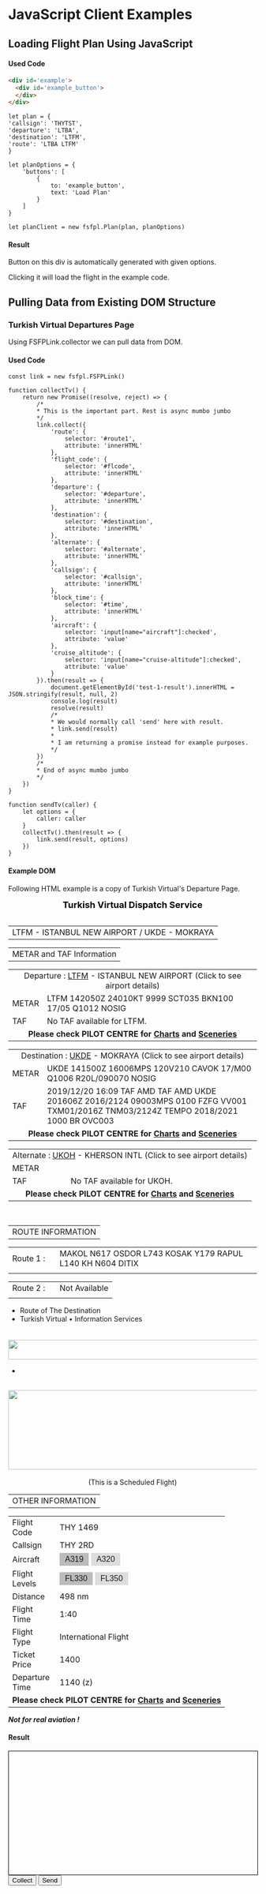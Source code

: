 <script src='../../js/main.js' type='text/javascript'></script>

# JavaScript Client Examples
## Loading Flight Plan Using JavaScript
#### Used Code

```HTML
<div id='example'>
  <div id='example_button'>
  </div>
</div>
```

```
let plan = {
'callsign': 'THYTST',
'departure': 'LTBA',
'destination': 'LTFM',
'route': 'LTBA LTFM'
}

let planOptions = {
	'buttons': [
		{
			to: 'example_button',
			text: 'Load Plan'
		}
	]
}

let planClient = new fsfpl.Plan(plan, planOptions)
```

#### Result

<div id='example'>
  <div id='example_button'>
  </div>
</div>

Button on this div is automatically generated with given options.

Clicking it will load the flight in the example code.

<script>
  let plan = {
    'callsign': 'THYTST',
    'departure': 'LTBA',
    'destination': 'LTFM',
    'route': 'LTBA LTFM'
  }

  let planOptions = {
    'buttons': [
      {
        to: 'example_button',
        text: 'Load Plan'
      }
    ]
  }

  let planClient = new fsfpl.Plan(plan, planOptions)
  // planClient.send()
</script>



## Pulling Data from Existing DOM Structure
### Turkish Virtual Departures Page

Using FSFPLink.collector we can pull data from DOM.

#### Used Code
```
const link = new fsfpl.FSFPLink()

function collectTv() {
	return new Promise((resolve, reject) => {
		/*
		* This is the important part. Rest is async mumbo jumbo
		*/
		link.collect({
			'route': {
				selector: '#route1',
				attribute: 'innerHTML'
			},
			'flight_code': {
				selector: '#flcode',
				attribute: 'innerHTML'
			},
			'departure': {
				selector: '#departure',
				attribute: 'innerHTML'
			},
			'destination': {
				selector: '#destination',
				attribute: 'innerHTML'
			},
			'alternate': {
				selector: '#alternate',
				attribute: 'innerHTML'
			},
			'callsign': {
				selector: '#callsign',
				attribute: 'innerHTML'
			},
			'block_time': {
				selector: '#time',
				attribute: 'innerHTML'
			},
			'aircraft': {
				selector: 'input[name="aircraft"]:checked',
				attribute: 'value'
			},
			'cruise_altitude': {
				selector: 'input[name="cruise-altitude"]:checked',
				attribute: 'value'
			}
		}).then(result => {
			document.getElementById('test-1-result').innerHTML = JSON.stringify(result, null, 2)
			console.log(result)
			resolve(result)
			/*
			* We would normally call 'send' here with result.
			* link.send(result)
			*
			* I am returning a promise instead for example purposes.
			*/
		})
		/*
		* End of async mumbo jumbo
		*/
	})
}

function sendTv(caller) {
	let options = {
		caller: caller
	}
	collectTv().then(result => {
		link.send(result, options)
	})
}
```

#### Example DOM
Following HTML example is a copy of Turkish Virtual's Departure Page. 

<table class="grid" align="center" 

<center><b><label id="tanitim" style="color:Black; font-size:large" visible=true><center>Turkish Virtual Dispatch Service</center></label></b></center>
</table>



<table class="grid">
<tr class="foot">
<td colspan="3" class="alnc bdrr clrr fntb" id="caption">
LTFM - ISTANBUL NEW AIRPORT / UKDE - MOKRAYA
</td>
</tr>
</table>

<table class="grid" >
<tr class="alnc clrr fntb" id="mettaf"><td>METAR and TAF Information</td></tr>
</table>


<table class="grid">
<tr class="capt bdrs"><td colspan="2"><center>Departure : <a id='departure' href="https://www.turkishvirtual.com/airports.asp?code=LTFM">LTFM</a> - ISTANBUL NEW AIRPORT (Click to see airport details)</center></td></tr>
<tr class="seq1"><td class="alnr fntb clrr bckg">METAR</td><td><div id="metar1">LTFM 142050Z 24010KT 9999 SCT035 BKN100 17/05 Q1012 NOSIG</div></td></tr>
<tr class="seq1"><td class="alnr fntb clrr bckg">TAF</td><td><div id="taf1">No TAF available for LTFM.</div></td></tr>
<tr class="foot"><td class="clrg" colspan="2"><center><b>Please check PILOT CENTRE for <a class="link" href="https://www.turkishvirtual.com/charts.asp">Charts</a> and <a class="link" href="https://www.turkishvirtual.com/scenerys.asp">Sceneries</a><br/></b></center></td></tr>
</table>

<table class="grid">
<tr class="capt bdrs"><td colspan="2"><center>Destination : <a id='destination' href="https://www.turkishvirtual.com/airports.asp?code=UKDE">UKDE</a> - MOKRAYA (Click to see airport details)</center></td></tr>
<tr class="seq1"><td class="alnr fntb clrr bckg w64">METAR</td><td><div id="metar2">UKDE 141500Z 16006MPS 120V210 CAVOK 17/M00 Q1006 R20L/090070 NOSIG</div></td></tr>
<tr class="seq1"><td class="alnr fntb clrr bckg">TAF</td><td><div id="taf2">2019/12/20 16:09
TAF 
      AMD TAF 
      AMD UKDE 201606Z 2016/2124 09003MPS 0100 FZFG VV001 TXM01/2016Z TNM03/2124Z 
      TEMPO 2018/2021 1000 BR OVC003
</div></td></tr>
<tr class="foot"><td class="clrg" colspan="2"><center><b>Please check PILOT CENTRE for <a class="link" href="https://www.turkishvirtual.com/charts.asp">Charts</a> and <a class="link" href="http://www.turkishvirtual.com/scenerys.asp">Sceneries</a><br/></b></center></td></tr>
</table>

<table class="grid">
<tr class="capt bdrs"><td colspan="2"><center>Alternate : <a id="alternate" href="https://www.turkishvirtual.com/airports.asp?code=UKOH">UKOH</a> - KHERSON INTL (Click to see airport details)</center></td></tr>
<tr class="seq1"><td class="alnr fntb clrr bckg">METAR</td><td><div id="metar3"></div></td></tr>
<tr class="seq1"><td class="alnr fntb clrr bckg">TAF</td><td><div id="taf3">No TAF available for UKOH.</div></td></tr>
<tr class="foot"><td class="clrg" colspan="2"><center><b>Please check PILOT CENTRE for <a class="link" href="https://www.turkishvirtual.com/charts.asp">Charts</a> and <a class="link" href="https://www.turkishvirtual.com/scenerys.asp">Sceneries</a><br/></b></center></td></tr>
</table>

<br>

<table class="grid" >
<tr class="alnc clrr fntb" id="mettaf"><td>ROUTE INFORMATION</td></tr>
</table>

<table class="grid" >
<tr class="seq1"><td class="alnr fntb clrr bckg" width="80">Route 1 :</td><td><div id="route1">MAKOL N617 OSDOR L743 KOSAK Y179 RAPUL L140 KH N604 DITIX</div></td></tr>
<tr class="foot"><td class="clrg" colspan="2"><center><b></b></center></td></tr>
</table>
<table class="grid" style="table-layout:fixed; width:620px">
<tr class="seq1"><td class="alnr fntb clrr bckg" width="80">Route 2 :</td><td style="word-break:break-all"><div id="route2">Not Available</div></td></tr>
<tr class="foot"><td class="clrg" colspan="2"><center><b></b></center></td></tr>
</table>

<div class='tab'><ul><li class='current'><a class="t"><span>Route of The Destination</span></a></li><li><span class='remark'>Turkish Virtual &bull; Information Services</span></li></ul></div>

<table class="grid">
<tr><td style="padding:0px;">
</td></tr>
</table>

<a>
<img src="https://turkishvirtual.com/img/Turkish_a.png" width="620" height="40"></img>
</a>
<div class='tab'><ul><li><span class='remark'> </span></li></ul></div>
</br>


<center><img src="https://turkishvirtual.com/img/schflight.jpg" width="620" height="161"></img></center><br>
<center>(This is a Scheduled Flight)</center>


<table class="grid" >
<tr class="alnc clrr fntb" id="othinf"><td>OTHER INFORMATION</td></tr>
</table>

<table class="grid">
<tr class="seq1"><td class="alnr fntb clrr bckg" width="80">Flight Code</td><td><div id="flcode">THY 1469</div></td></tr>
<tr class="seq1"><td class="alnr fntb clrr bckg">Callsign</td><td><div id="callsign">THY 2RD</div></td></tr>
<tr class="seq1"><td class="alnr fntb clrr bckg">Aircraft</td><td><div id="acs">
<div class="radio-toolbar">
	<input type="radio" id="aircraft_a319" name="aircraft" value="A319" checked>
	<label for="aircraft_a319">A319</label>
	<input type="radio" id="aircraft_a320" name="aircraft" value="A320">
	<label for="aircraft_a320">A320</label>
</div>

</div></td></tr>
<tr class="seq1"><td class="alnr fntb clrr bckg" width="80">Flight Levels</td><td><div id="flvls">
<div class="radio-toolbar">
	<input type="radio" id="fl_1" name="cruise-altitude" value="33000" checked>
	<label for="fl_1">FL330</label>
	<input type="radio" id="fl_2" name="cruise-altitude" value="35000">
	<label for="fl_2">FL350</label>
</div>
</div></td></tr>
<tr class="seq1"><td class="alnr fntb clrr bckg">Distance</td><td><div id="distance">498 nm</div></td></tr>
<tr class="seq1"><td class="alnr fntb clrr bckg">Flight Time</td><td><div id="time">1:40</div></td></tr>
<tr class="seq1"><td class="alnr fntb clrr bckg">Flight Type</td><td><div id="fty">International Flight</div></td></tr>
<tr class="seq1"><td class="alnr fntb clrr bckg">Ticket Price</td><td><div id="fty">1400</div></td></tr>
<tr class="seq1"><td class="alnr fntb clrr bckg">Departure Time</td><td><div id="fty">1140 (z)</div></td></tr>
<tr class="foot"><td class="clrg" colspan="2"><center><b>Please check PILOT CENTRE for <a class="link" href="https://www.turkishvirtual.com/charts.asp">Charts</a> and <a class="link" href="https://www.turkishvirtual.com/scenerys.asp">Sceneries</a><br/></b></center></td></tr>
</table>


<div class="notes">
<b><i>Not for real aviation !</i></b>
</div>
		
</p>
</td>

<!--
ADDED
id field for: departure, destination, alternate
radio select for: aircraft, flight-level (cruise-altitude)
--->
<style>
	.radio-toolbar input[type="radio"] {
		display: none;
	}

	.radio-toolbar label {
		display: inline-block;
		background-color: #ddd;
		padding: 4px 11px;
		font-family: Arial;
		font-size: 16px;
		cursor: pointer;
	}

	.radio-toolbar input[type="radio"]:checked+label {
		background-color: #bbb;
	}
</style>

#### Result
<div style='border: 1px solid black; min-height: 250px; min-width:100%; white-space: pre;' id='test-1-result'></div>
<button class="btn btn-green" onClick='collectTv()'>Collect</button>
<button class="btn btn-green" onClick='sendTv(this)'>Send</button>

<script>
const link = new fsfpl.Utility()

function collectTv() {
	return new Promise((resolve, reject) => {
		/*
		* This is the important part. Rest is async mumbo jumbo
		*/
		link.collect({
			'route': {
				selector: '#route1',
				attribute: 'innerHTML'
			},
			'flight_code': {
				selector: '#flcode',
				attribute: 'innerHTML'
			},
			'departure': {
				selector: '#departure',
				attribute: 'innerHTML'
			},
			'destination': {
				selector: '#destination',
				attribute: 'innerHTML'
			},
			'alternate': {
				selector: '#alternate',
				attribute: 'innerHTML'
			},
			'callsign': {
				selector: '#callsign',
				attribute: 'innerHTML'
			},
			'block_time': {
				selector: '#time',
				attribute: 'innerHTML'
			},
			'aircraft': {
				selector: 'input[name="aircraft"]:checked',
				attribute: 'value'
			},
			'cruise_altitude': {
				selector: 'input[name="cruise-altitude"]:checked',
				attribute: 'value'
			}
		}).then(result => {
			document.getElementById('test-1-result').innerHTML = JSON.stringify(result, null, 2)
			console.log(result)
			resolve(result)
			/*
			* We would normally call 'send' here with result.
			* link.send(result)
			*
			* I am returning a promise instead for example purposes.
			*/
		})
		/*
		* End of async mumbo jumbo
		*/
	})
}

function sendTv(caller) {
	let options = {
		caller: caller
	}
	collectTv().then(result => {
		link.send(result, options)
	})
}
</script>